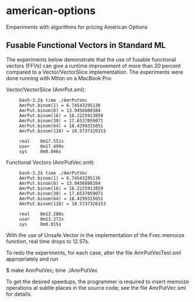 american-options
================

Emperiments with algorithms for pricing American Options

Fusable Functional Vectors in Standard ML
-----------------------------------------

The experiments below demonstrate that the use of fusable functional
vectors (FFVs) can give a runtime improvement of more than 20 percent
compared to a Vector/VectorSlice implementation. The experiments were
done running with Mlton on a MacBook Pro:

   Vector/VectorSlice (AmrPut.sml):

	     bash-3.2$ time ./AmrPutVec 
	     AmrPut.binom(1) = 6.74543295136
	     AmrPut.binom(8) = 13.9456888384
	     AmrPut.binom(16) = 16.2225913859
	     AmrPut.binom(30) = 17.6537059071
	     AmrPut.binom(64) = 18.4299315651
	     AmrPut.binom(128) = 18.5737326153

	     real    0m17.551s
	     user    0m17.499s
	     sys     0m0.046s

   Functional Vectors (AmrPutVec.sml):

	     bash-3.2$ time ./AmrPutVec 
	     AmrPut.binom(1) = 6.74543295136
	     AmrPut.binom(8) = 13.9456888384
	     AmrPut.binom(16) = 16.2225913859
	     AmrPut.binom(30) = 17.6537059071
	     AmrPut.binom(64) = 18.4299315651
	     AmrPut.binom(128) = 18.5737326153

	     real    0m13.288s
	     user    0m13.272s
	     sys     0m0.015s

With the use of Unsafe.Vector in the implementation of the
Fvec.memoize function, real time drops to 12.57s.

To redo the experiments, for each case, alter the file
AmrPutVecTest.sml appropriately and run 

   $ make AmrPutVec; time ./AmrPutVec

To get the desired speedups, the programmer is required to insert
memoize operations at subtle places in the source code; see the file
AmrPutVec.sml for details.